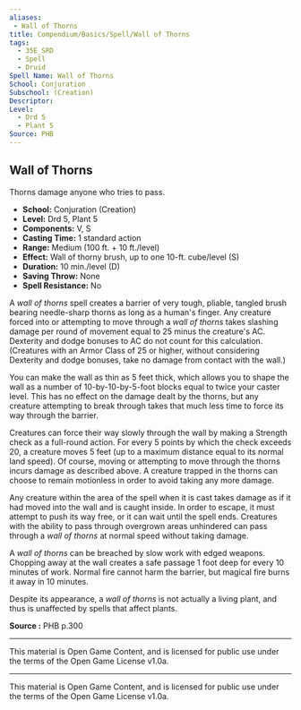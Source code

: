 ```yaml
---
aliases:
 - Wall of Thorns
title: Compendium/Basics/Spell/Wall of Thorns
tags:  
  - 35E_SRD  
  - Spell  
  - Druid  
Spell Name: Wall of Thorns
School: Conjuration
Subschool: (Creation)
Descriptor: 
Level:  
  - Drd 5  
  - Plant 5  
Source: PHB
---
```


## Wall of Thorns

Thorns damage anyone who tries to pass.

- **School:** Conjuration (Creation)  
- **Level:** Drd 5, Plant 5  
- **Components:** V, S  
- **Casting Time:** 1 standard action  
- **Range:** Medium (100 ft. + 10 ft./level)  
- **Effect:** Wall of thorny brush, up to one 10-ft. cube/level (S)  
- **Duration:** 10 min./level (D)  
- **Saving Throw:** None  
- **Spell Resistance:** No  

A *wall of thorns* spell creates a barrier of very tough, pliable, tangled brush bearing needle-sharp thorns as long as a human's finger. Any creature forced into or attempting to move through a *wall of thorns* takes slashing damage per round of movement equal to 25 minus the creature's AC. Dexterity and dodge bonuses to AC do not count for this calculation. (Creatures with an Armor Class of 25 or higher, without considering Dexterity and dodge bonuses, take no damage from contact with the wall.)

You can make the wall as thin as 5 feet thick, which allows you to shape the wall as a number of 10-by-10-by-5-foot blocks equal to twice your caster level. This has no effect on the damage dealt by the thorns, but any creature attempting to break through takes that much less time to force its way through the barrier.

Creatures can force their way slowly through the wall by making a Strength check as a full-round action. For every 5 points by which the check exceeds 20, a creature moves 5 feet (up to a maximum distance equal to its normal land speed). Of course, moving or attempting to move through the thorns incurs damage as described above. A creature trapped in the thorns can choose to remain motionless in order to avoid taking any more damage.

Any creature within the area of the spell when it is cast takes damage as if it had moved into the wall and is caught inside. In order to escape, it must attempt to push its way free, or it can wait until the spell ends. Creatures with the ability to pass through overgrown areas unhindered can pass through a *wall of thorns* at normal speed without taking damage.

A *wall of thorns* can be breached by slow work with edged weapons. Chopping away at the wall creates a safe passage 1 foot deep for every 10 minutes of work. Normal fire cannot harm the barrier, but magical fire burns it away in 10 minutes.

Despite its appearance, a *wall of thorns* is not actually a living plant, and thus is unaffected by spells that affect plants.


**Source :** PHB p.300

---

This material is Open Game Content, and is licensed for public use under  
the terms of the Open Game License v1.0a.

---

This material is Open Game Content, and is licensed for public use under the terms of the Open Game License v1.0a.
